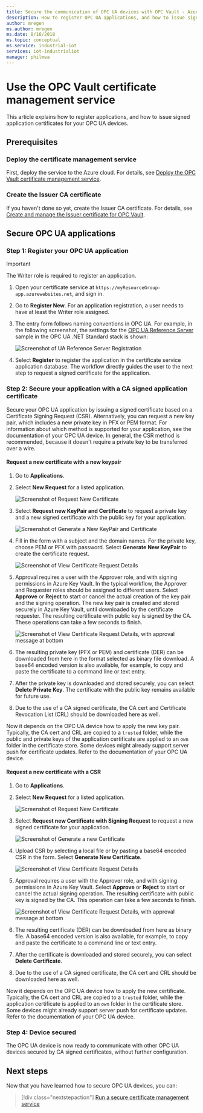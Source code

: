 ```yaml
---
title: Secure the communication of OPC UA devices with OPC Vault - Azure | Microsoft Docs
description: How to register OPC UA applications, and how to issue signed application certificates for your OPC UA devices with OPC Vault.
author: mregen
ms.author: mregen
ms.date: 8/16/2018
ms.topic: conceptual
ms.service: industrial-iot
services: iot-industrialiot
manager: philmea
---
```


# Use the OPC Vault certificate management service

This article explains how to register applications, and how to issue signed application certificates for your OPC UA devices.

## Prerequisites

### Deploy the certificate management service

First, deploy the service to the Azure cloud. For details, see [Deploy the OPC Vault certificate management service](howto-opc-vault-deploy.md).

### Create the Issuer CA certificate

If you haven't done so yet, create the Issuer CA certificate. For details, see [Create and manage the Issuer certificate for OPC Vault](howto-opc-vault-manage.md).

## Secure OPC UA applications

### Step 1: Register your OPC UA application 

> [!IMPORTANT]
> The Writer role is required to register an application.

1. Open your certificate service at `https://myResourceGroup-app.azurewebsites.net`, and sign in.
2. Go to **Register New**. For an application registration, a user needs to have at least the Writer role assigned.
2. The entry form follows naming conventions in OPC UA. For example, in the following screenshot, the settings for the [OPC UA Reference Server](https://github.com/OPCFoundation/UA-.NETStandard/tree/master/SampleApplications/Workshop/Reference) sample in the OPC UA .NET Standard stack is shown:

   ![Screenshot of UA Reference Server Registration](media/howto-opc-vault-secure/reference-server-registration.png "UA Reference Server Registration")

5. Select **Register** to register the application in the certificate service application database. The workflow directly guides the user to the next step to request a signed certificate for the application.

### Step 2: Secure your application with a CA signed application certificate

Secure your OPC UA application by issuing a signed certificate based on a Certificate Signing
Request (CSR). Alternatively, you can request a new key pair, which includes a new private key in PFX or PEM format. For information about which method is supported for your application, see the documentation of your OPC UA device. In general, the CSR method is recommended, because it doesn't require a private key to be transferred over a wire.

#### Request a new certificate with a new keypair

1. Go to **Applications**.
3. Select **New Request** for a listed application.

   ![Screenshot of Request New Certificate](media/howto-opc-vault-secure/request-new-certificate.png "Request New Certificate")

3. Select **Request new KeyPair and Certificate** to request a private key and a new signed certificate with the public key for your application.

   ![Screenshot of Generate a New KeyPair and Certificate](media/howto-opc-vault-secure/generate-new-key-pair.png "Generate New Key Pair")

4. Fill in the form with a subject and the domain names. For the private key, choose PEM or PFX with password. Select **Generate New KeyPair** to create the certificate request.

   ![Screenshot of View Certificate Request Details](media/howto-opc-vault-secure/approve-reject.png "Approve Certificate")

5. Approval requires a user with the Approver role, and with signing permissions in Azure Key Vault. In the typical workflow, the Approver and Requester roles should be assigned to different users. Select **Approve** or **Reject** to start or cancel the actual creation of the key pair and the signing operation. The new key pair is created and stored securely in Azure Key Vault, until downloaded by the certificate requester. The resulting certificate with public key is signed by the CA. These operations can take a few seconds to finish.

   ![Screenshot of View Certificate Request Details, with approval message at bottom](media/howto-opc-vault-secure/view-key-pair.png "View Key Pair")

7. The resulting private key (PFX or PEM) and certificate (DER) can be downloaded from here in the format selected as binary file download. A base64 encoded version is also available, for example, to copy and paste the certificate to a command line or text entry. 
8. After the private key is downloaded and stored securely, you can select **Delete Private Key**. The certificate with the public key remains available for future use.
9. Due to the use of a CA signed certificate, the CA cert and Certificate Revocation List (CRL) should be downloaded here as well.

Now it depends on the OPC UA device how to apply the new key pair. Typically, the CA cert and CRL are copied to a `trusted` folder, while the public and private keys of the application certificate are applied to an `own` folder in the certificate store. Some devices might already support server push for certificate updates. Refer to the documentation of your OPC UA device.

#### Request a new certificate with a CSR 

1. Go to **Applications**.
3. Select **New Request** for a listed application.

   ![Screenshot of Request New Certificate](media/howto-opc-vault-secure/request-new-certificate.png "Request New Certificate")

3. Select **Request new Certificate with Signing Request** to request a new signed certificate for your application.

   ![Screenshot of Generate a new Certificate](media/howto-opc-vault-secure/generate-new-certificate.png "Generate New Certificate")

4. Upload CSR by selecting a local file or by pasting a base64 encoded CSR in the form. Select **Generate New Certificate**.

   ![Screenshot of View Certificate Request Details](media/howto-opc-vault-secure/approve-reject-csr.png "Approve CSR")

5. Approval requires a user with the Approver role, and with signing permissions in Azure Key Vault. Select **Approve** or **Reject** to start or cancel the actual signing operation. The resulting certificate with public key is signed by the CA. This operation can take a few seconds to finish.

   ![Screenshot of View Certificate Request Details, with approval message at bottom](media/howto-opc-vault-secure/view-cert-csr.png "View Certificate")

6. The resulting certificate (DER) can be downloaded from here as binary file. A base64 encoded version is also available, for example, to copy and paste the certificate to a command line or text entry. 
10. After the certificate is downloaded and stored securely, you can select **Delete Certificate**.
11. Due to the use of a CA signed certificate, the CA cert and CRL should be downloaded here as well.

Now it depends on the OPC UA device how to apply the new certificate. Typically, the CA cert and CRL are copied to a `trusted` folder, while the application certificate is applied to an `own` folder in the certificate store. Some devices might already support server push for certificate updates. Refer to the documentation of your OPC UA device.

### Step 4: Device secured

The OPC UA device is now ready to communicate with other OPC UA devices secured by CA signed certificates, without further configuration.

## Next steps

Now that you have learned how to secure OPC UA devices, you can:

> [!div class="nextstepaction"]
> [Run a secure certificate management service](howto-opc-vault-secure-ca.md)